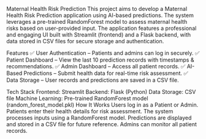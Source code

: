 Maternal Health Risk Prediction
This project aims to develop a Maternal Health Risk Prediction application using AI-based predictions. The system leverages a pre-trained RandomForest model to assess maternal health risks based on user-provided input. The application features a professional and engaging UI built with Streamlit (frontend) and a Flask backend, with data stored in CSV files for secure storage and authentication.

Features
✅ User Authentication – Patients and admins can log in securely.
✅ Patient Dashboard – View the last 10 prediction records with timestamps & recommendations.
✅ Admin Dashboard – Access all patient records.
✅ AI-Based Predictions – Submit health data for real-time risk assessment.
✅ Data Storage – User records and predictions are saved in a CSV file.

Tech Stack
Frontend: Streamlit
Backend: Flask (Python)
Data Storage: CSV file
Machine Learning: Pre-trained RandomForest model (random_forest_model.pkl)
How It Works
Users log in as a Patient or Admin.
Patients enter their health details for risk assessment.
The system processes inputs using a RandomForest model.
Predictions are displayed and stored in a CSV file for future reference.
Admins can monitor all patient records.
